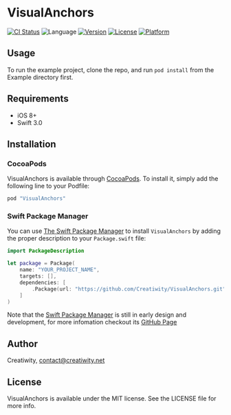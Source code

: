 # VisualAnchors

[![CI Status](http://img.shields.io/travis/Creatiwity/VisualAnchors.svg?style=flat)](https://travis-ci.org/Creatiwity/VisualAnchors)
![Language](https://img.shields.io/badge/languages-Swift-orange.svg)
[![Version](https://img.shields.io/cocoapods/v/VisualAnchors.svg?style=flat)](http://cocoapods.org/pods/VisualAnchors)
[![License](https://img.shields.io/cocoapods/l/VisualAnchors.svg?style=flat)](http://cocoapods.org/pods/VisualAnchors)
[![Platform](https://img.shields.io/cocoapods/p/VisualAnchors.svg?style=flat)](http://cocoapods.org/pods/VisualAnchors)

## Usage

To run the example project, clone the repo, and run `pod install` from the Example directory first.

## Requirements

- iOS 8+
- Swift 3.0

## Installation

### CocoaPods

VisualAnchors is available through [CocoaPods](http://cocoapods.org). To install
it, simply add the following line to your Podfile:

```ruby
pod "VisualAnchors"
```

### Swift Package Manager

You can use [The Swift Package Manager](https://swift.org/package-manager) to install `VisualAnchors` by adding the proper description to your `Package.swift` file:

```swift
import PackageDescription

let package = Package(
    name: "YOUR_PROJECT_NAME",
    targets: [],
    dependencies: [
        .Package(url: "https://github.com/Creatiwity/VisualAnchors.git", majorVersion: 2)
    ]
)
```

Note that the [Swift Package Manager](https://swift.org/package-manager) is still in early design and development, for more infomation checkout its [GitHub Page](https://github.com/apple/swift-package-manager)

## Author

Creatiwity, contact@creatiwity.net

## License

VisualAnchors is available under the MIT license. See the LICENSE file for more info.
